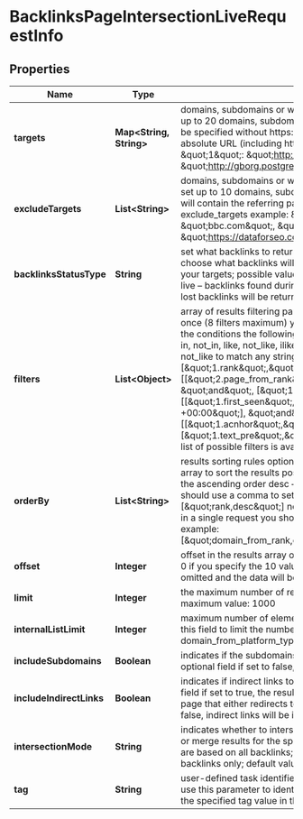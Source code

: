

# BacklinksPageIntersectionLiveRequestInfo


## Properties

| Name | Type | Description | Notes |
|------------ | ------------- | ------------- | -------------|
|**targets** | **Map&lt;String, String&gt;** | domains, subdomains or webpages to get links for required field you can set up to 20 domains, subdomains or webpages a domain or a subdomain should be specified without https:// and www. a page should be specified with absolute URL (including http:// or https://) example: \&quot;targets\&quot;: { \&quot;1\&quot;: \&quot;http://planet.postgresql.org/\&quot;, \&quot;2\&quot;: \&quot;http://gborg.postgresql.org/\&quot; } |  [optional] |
|**excludeTargets** | **List&lt;String&gt;** | domains, subdomains or webpages you want to exclude optional field you can set up to 10 domains, subdomains or webpages if you use this array, results will contain the referring pages that link to targets but don’t link to exclude_targets example: \&quot;exclude_targets\&quot;: [ \&quot;bbc.com\&quot;, \&quot;https://www.apple.com/iphone/_*\&quot;, \&quot;https://dataforseo.com/apis/_*\&quot;] |  [optional] |
|**backlinksStatusType** | **String** | set what backlinks to return and count optional field you can use this field to choose what backlinks will be returned and used for aggregated metrics for your targets; possible values: all – all backlinks will be returned and counted; live – backlinks found during the last check will be returned and counted; lost – lost backlinks will be returned and counted; default value: live |  [optional] |
|**filters** | **List&lt;Object&gt;** | array of results filtering parameters optional field you can add several filters at once (8 filters maximum) you should set a logical operator and, or between the conditions the following operators are supported: regex, not_regex, &#x3D;, &lt;&gt;, in, not_in, like, not_like, ilike, not_ilike you can use the % operator with like and not_like to match any string of zero or more characters example: [\&quot;1.rank\&quot;,\&quot;&gt;\&quot;,\&quot;80\&quot;] [[\&quot;2.page_from_rank\&quot;,\&quot;&gt;\&quot;,\&quot;55\&quot;], \&quot;and\&quot;, [\&quot;1.original\&quot;,\&quot;&#x3D;\&quot;,\&quot;true\&quot;]] [[\&quot;1.first_seen\&quot;,\&quot;&gt;\&quot;,\&quot;2017-10-23 11:31:45 +00:00\&quot;], \&quot;and\&quot;, [[\&quot;1.acnhor\&quot;,\&quot;like\&quot;,\&quot;%seo%\&quot;],\&quot;or\&quot;,[\&quot;1.text_pre\&quot;,\&quot;not_like\&quot;,\&quot;%seo%\&quot;]]] The full list of possible filters is available here. |  [optional] |
|**orderBy** | **List&lt;String&gt;** | results sorting rules optional field you can use the same values as in the filters array to sort the results possible sorting types: asc – results will be sorted in the ascending order desc – results will be sorted in the descending order you should use a comma to set up a sorting type example: [\&quot;rank,desc\&quot;] note that you can set no more than three sorting rules in a single request you should use a comma to separate several sorting rules example: [\&quot;domain_from_rank,desc\&quot;,\&quot;page_from_rank,asc\&quot;] |  [optional] |
|**offset** | **Integer** | offset in the results array of the returned backlinks optional field default value: 0 if you specify the 10 value, the first ten backlinks in the results array will be omitted and the data will be provided for the successive backlinks |  [optional] |
|**limit** | **Integer** | the maximum number of returned backlinks optional field default value: 100 maximum value: 1000 |  [optional] |
|**internalListLimit** | **Integer** | maximum number of elements within internal arrays optional field you can use this field to limit the number of elements within the following arrays: attributes domain_from_platform_type default value: 10 maximum value: 1000 |  [optional] |
|**includeSubdomains** | **Boolean** | indicates if the subdomains of the targets will be included in the search optional field if set to false, the subdomains will be ignored default value: true |  [optional] |
|**includeIndirectLinks** | **Boolean** | indicates if indirect links to the targets will be included in the results optional field if set to true, the results will include data on indirect links pointing to a page that either redirects to a target, or points to a canonical page if set to false, indirect links will be ignored default value: true |  [optional] |
|**intersectionMode** | **String** | indicates whether to intersect backlinks optional field use this field to intersect or merge results for the specified URLs possible values: all, partial all – results are based on all backlinks; partial – results are based on the intersecting backlinks only; default value: all |  [optional] |
|**tag** | **String** | user-defined task identifier optional field the character limit is 255 you can use this parameter to identify the task and match it with the result you will find the specified tag value in the data object of the response |  [optional] |



